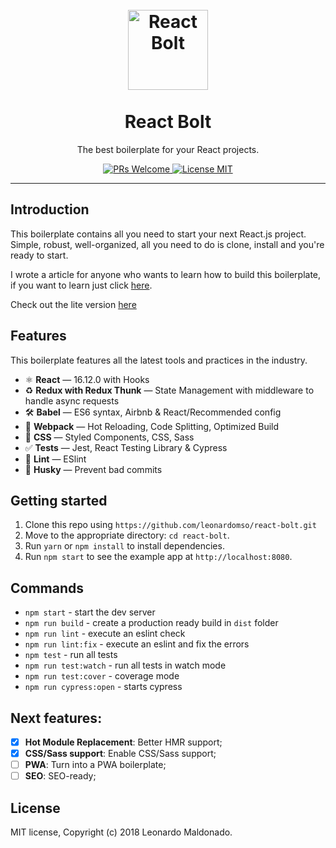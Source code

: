 
<h1 align="center">
<br>
  <a href="https://github.com/leonardomso/react-bolt"><img src="https://i.imgur.com/GpQk5wG.png" alt="React Bolt" width=128"></a>
<br>
<br>
React Bolt
</h1>

<p align="center">The best boilerplate for your React projects.</p>

<p align="center">
  <a href="http://makeapullrequest.com">
    <img src="https://img.shields.io/badge/PRs-welcome-brightgreen.svg?style=flat-square" alt="PRs Welcome">
  </a>
  <a href="https://opensource.org/licenses/MIT">
    <img src="https://img.shields.io/badge/license-MIT-blue.svg?style=flat-square" alt="License MIT">
  </a>
</p>

<hr />

## Introduction

This boilerplate contains all you need to start your next React.js project. Simple, robust, well-organized, all you need to do is clone, install and you're ready to start.

I wrote a article for anyone who wants to learn how to build this boilerplate, if you want to learn just click [here](https://medium.freecodecamp.org/a-complete-react-boilerplate-tutorial-from-zero-to-hero-20023e086c4a).

Check out the lite version [here](https://github.com/dephraiim/react-bolt-lite)

## Features

This boilerplate features all the latest tools and practices in the industry.

- ⚛ **React** — 16.12.0 with Hooks
- ♻ **Redux with Redux Thunk** — State Management with middleware to handle async requests
- 🛠 **Babel** — ES6 syntax, Airbnb & React/Recommended config
- 🚀 **Webpack**  — Hot Reloading, Code Splitting, Optimized Build
- 💅 **CSS** — Styled Components, CSS, Sass
- ✅  **Tests** — Jest, React Testing Library & Cypress
- 💖  **Lint** — ESlint
- 🐶  **Husky** — Prevent bad commits

## Getting started

1. Clone this repo using `https://github.com/leonardomso/react-bolt.git`
2. Move to the appropriate directory: `cd react-bolt`.<br />
3. Run `yarn` or `npm install` to install dependencies.<br />
4. Run `npm start` to see the example app at `http://localhost:8080`.

## Commands

- `npm start` - start the dev server
- `npm run build` - create a production ready build in `dist` folder
- `npm run lint` - execute an eslint check
- `npm run lint:fix` - execute an eslint and fix the errors
- `npm test` - run all tests
- `npm run test:watch` - run all tests in watch mode
- `npm run test:cover` - coverage mode
- `npm run cypress:open` - starts cypress

## Next features:

- [x] **Hot Module Replacement**: Better HMR support;
- [x] **CSS/Sass support**: Enable CSS/Sass support;
- [ ] **PWA**: Turn into a PWA boilerplate;
- [ ] **SEO**: SEO-ready;

## License

MIT license, Copyright (c) 2018 Leonardo Maldonado.
